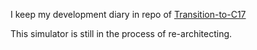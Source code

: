I keep my development diary in repo of [Transition-to-C17](https://github.com/Shihao-Song/Transition-to-C17)

This simulator is still in the process of re-architecting.
